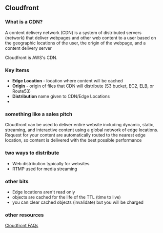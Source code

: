 ## Cloudfront
### What is a CDN?
A content delivery network (CDN) is a system of distributed servers (network) that deliver webpages and other web content to a user based on the geographic locations of the user, the origin of the webpage, and a content delivery server

Cloudfront is AWS's CDN.  

### Key Items
- **Edge Location** - location where content will be cached
- **Origin** - origin of files that CDN will distribute (S3 bucket, EC2, ELB, or Route53)
- **Distribution** name given to CDN/Edge Locations
- 

### something like a sales pitch
Cloudfront can be used to deliver entire website including dynamic, static, streaming, and interactive content using a global network of edge locations.  Request for your content are automatically routed to the nearest edge location, so content is delivered with the best possible performance

### two ways to distribute
- Web distribution typically for websites
- RTMP used for media streaming

### other bits
- Edge locations aren't read only 
- objects are cached for the life of the TTL (time to live)
- you can clear cached objects (invalidate) but you will be charged

### other resources
[Cloudfront FAQs](https://aws.amazon.com/cloudfront/faqs/)
